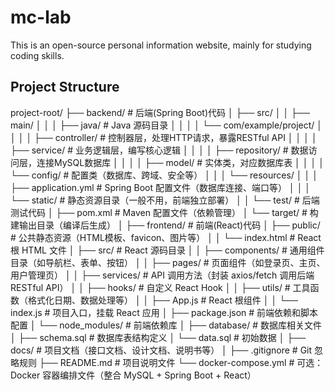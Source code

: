 # mc-lab
This is an open-source personal information website, mainly for studying coding skills.

## Project Structure
project-root/
├── backend/                 # 后端(Spring Boot)代码
│   ├── src/
│   │   ├── main/
│   │   │   ├── java/        # Java 源码目录
│   │   │   │   └── com/example/project/
│   │   │   │       ├── controller/   # 控制器层，处理HTTP请求，暴露RESTful API
│   │   │   │       ├── service/      # 业务逻辑层，编写核心逻辑
│   │   │   │       ├── repository/   # 数据访问层，连接MySQL数据库
│   │   │   │       ├── model/        # 实体类，对应数据库表
│   │   │   │       └── config/       # 配置类（数据库、跨域、安全等）
│   │   │   └── resources/
│   │   │       ├── application.yml   # Spring Boot 配置文件（数据库连接、端口等）
│   │   │       └── static/           # 静态资源目录（一般不用，前端独立部署）
│   │   └── test/                     # 后端测试代码
│   ├── pom.xml                       # Maven 配置文件（依赖管理）
│   └── target/                       # 构建输出目录（编译后生成）
│
├── frontend/                # 前端(React)代码
│   ├── public/              # 公共静态资源（HTML模板、favicon、图片等）
│   │   └── index.html       # React 根 HTML 文件
│   ├── src/                 # React 源码目录
│   │   ├── components/      # 通用组件目录（如导航栏、表单、按钮）
│   │   ├── pages/           # 页面组件（如登录页、主页、用户管理页）
│   │   ├── services/        # API 调用方法（封装 axios/fetch 调用后端 RESTful API）
│   │   ├── hooks/           # 自定义 React Hook
│   │   ├── utils/           # 工具函数（格式化日期、数据处理等）
│   │   ├── App.js           # React 根组件
│   │   └── index.js         # 项目入口，挂载 React 应用
│   ├── package.json         # 前端依赖和脚本配置
│   └── node_modules/        # 前端依赖库
│
├── database/                # 数据库相关文件
│   ├── schema.sql           # 数据库表结构定义
│   └── data.sql             # 初始数据
│
├── docs/                    # 项目文档（接口文档、设计文档、说明书等）
│
├── .gitignore               # Git 忽略规则
├── README.md                # 项目说明文件
└── docker-compose.yml       # 可选：Docker 容器编排文件（整合 MySQL + Spring Boot + React）
